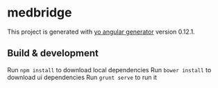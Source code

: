 # medbridge

This project is generated with [yo angular generator](https://github.com/yeoman/generator-angular)
version 0.12.1.

## Build & development

Run `npm install` to download local dependencies
Run `bower install` to download ui dependencies
Run `grunt serve` to run it
